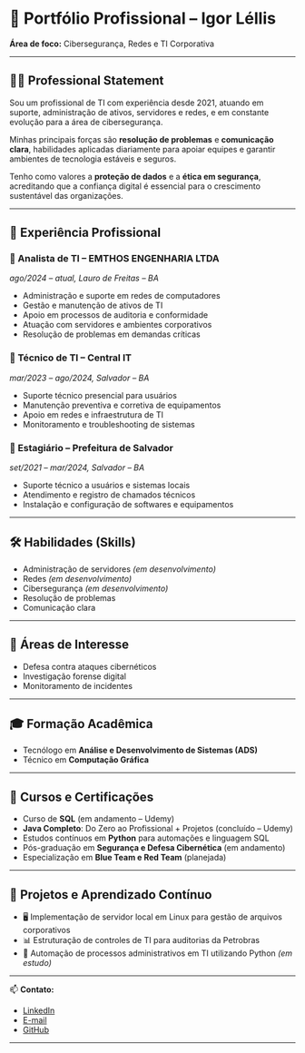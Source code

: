 # 📂 Portfólio Profissional – Igor Léllis
**Área de foco:** Cibersegurança, Redes e TI Corporativa  

---

## 👨‍💻 Professional Statement
Sou um profissional de TI com experiência desde 2021, atuando em suporte, administração de ativos, servidores e redes, e em constante evolução para a área de cibersegurança.  

Minhas principais forças são **resolução de problemas** e **comunicação clara**, habilidades aplicadas diariamente para apoiar equipes e garantir ambientes de tecnologia estáveis e seguros.  

Tenho como valores a **proteção de dados** e a **ética em segurança**, acreditando que a confiança digital é essencial para o crescimento sustentável das organizações.  

---

## 💼 Experiência Profissional

### 🔹 Analista de TI – EMTHOS ENGENHARIA LTDA  
*ago/2024 – atual, Lauro de Freitas – BA*  
- Administração e suporte em redes de computadores  
- Gestão e manutenção de ativos de TI  
- Apoio em processos de auditoria e conformidade  
- Atuação com servidores e ambientes corporativos  
- Resolução de problemas em demandas críticas  

### 🔹 Técnico de TI – Central IT  
*mar/2023 – ago/2024, Salvador – BA*  
- Suporte técnico presencial para usuários  
- Manutenção preventiva e corretiva de equipamentos  
- Apoio em redes e infraestrutura de TI  
- Monitoramento e troubleshooting de sistemas  

### 🔹 Estagiário – Prefeitura de Salvador  
*set/2021 – mar/2024, Salvador – BA*  
- Suporte técnico a usuários e sistemas locais  
- Atendimento e registro de chamados técnicos  
- Instalação e configuração de softwares e equipamentos  

---

## 🛠️ Habilidades (Skills)
- Administração de servidores *(em desenvolvimento)*  
- Redes *(em desenvolvimento)*  
- Cibersegurança *(em desenvolvimento)*  
- Resolução de problemas  
- Comunicação clara  

---

## 🎯 Áreas de Interesse
- Defesa contra ataques cibernéticos  
- Investigação forense digital  
- Monitoramento de incidentes  

---

## 🎓 Formação Acadêmica
- Tecnólogo em **Análise e Desenvolvimento de Sistemas (ADS)**  
- Técnico em **Computação Gráfica**  

---

## 📜 Cursos e Certificações
- Curso de **SQL** (em andamento – Udemy)  
- **Java Completo**: Do Zero ao Profissional + Projetos (concluído – Udemy)  
- Estudos contínuos em **Python** para automações e linguagem SQL  
- Pós-graduação em **Segurança e Defesa Cibernética** (em andamento)  
- Especialização em **Blue Team e Red Team** (planejada)  

---

## 🚀 Projetos e Aprendizado Contínuo
- 🖥️ Implementação de servidor local em Linux para gestão de arquivos corporativos  
- 📊 Estruturação de controles de TI para auditorias da Petrobras  
- 🤖 Automação de processos administrativos em TI utilizando Python *(em estudo)*  

---

📫 **Contato:**  
- [LinkedIn](https://www.linkedin.com/in/igor-lellis/)  
- [E-mail](lellisigor@yahoo.com)  
- [GitHub]((https://github.com/4vila))  

---
